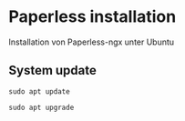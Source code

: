 # Paperless installation
Installation von Paperless-ngx unter Ubuntu

## System update
```
sudo apt update

sudo apt upgrade
```
